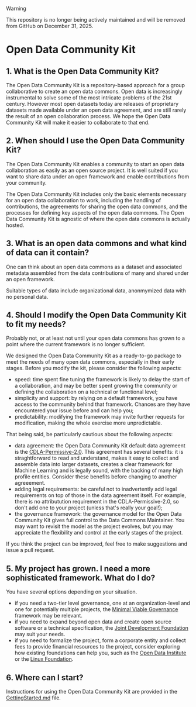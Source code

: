 > [!WARNING]  
> This repository is no longer being actively maintained and will be removed from GitHub on December 31, 2025.

# Open Data Community Kit

## 1. What is the Open Data Community Kit?

The Open Data Community Kit is a repository-based approach for a group collaborative to create an open data commons.
Open data is increasingly instrumental to solve some of the most intricate problems of the 21st century. However most open datasets today are releases of proprietary datasets made available under an open data agreement, and are still rarely the result of an open collaboration process. We hope the Open Data Community Kit will make it easier to collaborate to that end.

## 2. When should I use the Open Data Community Kit?

The Open Data Community Kit enables a community to start an open data collaboration as easily as an open source project. It is well suited if you want to share data under an open framework and enable contributions from your community.

The Open Data Community Kit includes only the basic elements necessary for an open data collaboration to work, including the handling of contributions, the agreements for sharing the open data commons, and the processes for defining key aspects of the open data commons. The Open Data Community Kit is agnostic of where the open data commons is actually hosted.


## 3. What is an open data commons and what kind of data can it contain?

One can think about an open data commons as a dataset and associated metadata assembled from the data contributions of many and shared under an open framework. 

Suitable types of data include organizational data, anonmymized data with no personal data.


## 4. Should I modify the Open Data Community Kit to fit my needs?

Probably not, or at least not until your open data commons has grown to a point where the current framework is no longer sufficient.

We designed the Open Data Community Kit as a ready-to-go package to meet the needs of many open data commons, especially in their early stages. Before you modify the kit, please consider the following aspects:
- speed: time spent fine tuning the framework is likely to delay the start of a collaboration, and may be better spent growing the community or defining the collaboration on a technical or functional level;
- simplicity and support: by relying on a default framework, you have access to the community behind that framework. Chances are they have encountered your issue before and can help you;
- predictability: modifying the framework may invite further requests for modification, making the whole exercise more unpredictable.

That being said, be particularly cautious about the following aspects:
- data agreement: the Open Data Community Kit default data agremeent is the [CDLA-Permissive-2.0](https://cdla.dev/permissive-2-0/). This agreement has several benefits: it is straghtforward to read and understand, makes it easy to collect and assemble data into larger datasets, creates a clear framework for Machine Learning and is legally sound, with the backing of many high profile entities. Consider these benefits before changing to another agreeement.
- adding legal requirements: be careful not to inadvertently add legal requirements on top of those in the data agreement itself. For example, there is no attributution requirement in the CDLA-Permissive-2.0, so don't add one to your project (unless that's really your goal!);
- the governance framework: the governance model for the Open Data Community Kit gives full control to the Data Commons Maintainer. You may want to revisit the model as the project evolves, but you may appreciate the flexibility and control at the early stages of the project.

If you think the project can be improved, feel free to make suggestions and issue a pull request.

## 5. My project has grown. I need a more sophisticated framework. What do I do?

You have several options depending on your situation.
- if you need a two-tier level governance, one at an organization-level and one for potentially multiple projects, the [Minimal Viable Governance](https://github.com/github/MVG) framework may be relevant. 
- if you need to expand beyond open data and create open source software or a technical specification, the [Joint Development Foundation](https://www.jointdevelopment.org/) may suit your needs.
- if you need to formalize the project, form a corporate entity and collect fees to provide financial resources to the project, consider exploring how existing foundations can help you, such as the [Open Data Institute](https://theodi.org/) or the [Linux Foundation](https://www.linuxfoundation.org/).

## 6. Where can I start?

Instructions for using the Open Data Community Kit are provided in the [GettingStarted.md](GettingStarted.md) file.
